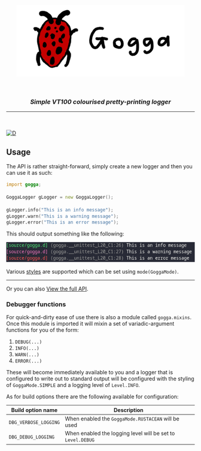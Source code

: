 <p align="center">
<img src="branding/logo_banner.png" width=450>
</p>

<br>

<h3 align="center"><i><b>Simple VT100 colourised pretty-printing logger</i></b></h3>

---

<br>
<br

[![D](https://github.com/deavmi/gogga/actions/workflows/d.yml/badge.svg)](https://github.com/deavmi/gogga/actions/workflows/d.yml)
    
## Usage

The API is rather straight-forward, simply create a new logger and then you can use it as such:

```d
import gogga;

GoggaLogger gLogger = new GoggaLogger();

gLogger.info("This is an info message");
gLogger.warn("This is a warning message");
gLogger.error("This is an error message");
```

This should output something like the following:

![](example.png)

Various [styles](https://gogga.dpldocs.info/v3.0.1/gogga.core.GoggaMode.html) are supported which can be set using `mode(GoggaMode)`.

---

Or you can also [View the full API](https://gogga.dpldocs.info/v3.0.1/gogga.html).

### Debugger functions

For quick-and-dirty ease of use there is also a module called `gogga.mixins`. Once
this module is imported it will mixin a set of variadic-argument functions for you
of the form:

1. `DEBUG(...)`
2. `INFO(...)`
3. `WARN(...)`
4. `ERROR(...)`

These will become immediately available to you and a logger that is configured to
write out to standard output will be configured with the styling of `GoggaMode.SIMPLE`
and a logging level of `Level.INFO`.

As for build options there are the following available for configuration:

| Build option name     | Description |
|-----------------------|-------------|
| `DBG_VERBOSE_LOGGING` | When enabled the `GoggaMode.RUSTACEAN` will be used |
| `DBG_DEBUG_LOGGING`   | When enabled the logging level will be set to `Level.DEBUG` |